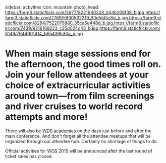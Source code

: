 sidebar: activities
icon: mountain
photo_head: https://farm4.staticflickr.com/3677/9221940328_d44b208f38_b.jpg,https://farm3.staticflickr.com/2769/5800562319_93efdd5c8d_b.jpg,https://farm9.staticflickr.com/8284/7522079880_35ca5e448d_b.jpg,https://farm8.staticflickr.com/7439/9219169223_c35d024c43_b.jpg,https://farm9.staticflickr.com/8149/7644901414_b65439b33a_b.jpg

# When main stage sessions end for the afternoon, the good times roll on. Join your fellow attendees at your choice of extracurricular activities around town—from film screenings and river cruises to world record attempts and more!

There will also be [WDS academies](/academies) on the days just before and after the main conference. And don't forget all the attendee meetups that will be organized through our attendee hub. Certainly no shortage of things to do.

<div class="zig-zags_blue"></div>

Official activities for WDS 2015 will be announced after the last round of ticket sales has closed.

<!-- <a name="5k-run"></a>
### Friday, July 11


<div class="collapsable-box collapsable-box-open">
	<a href="https://www.eventbrite.com/e/wds-5k-fun-run-tickets-11776849875"><h4>5K Fun Run</h4></a>
	<h5>7:00–8:00 am</h5>
	<a href="https://www.eventbrite.com/e/wds-5k-fun-run-tickets-11776849875" class="button">Tickets &rarr;</a>
	<div class="collapsable-content">
		<h4>Summary</h4>
		Join WDS veteran attendee Nicole Antoinette (@NicoleLessBS) for a flat and scenic 5k fun run around the historic Portland waterfront!

We'll be meeting in front of the Arlene Schnitzer Concert Hall, running down to the waterfront, and doing the loop that crosses both the Steel and Hawthorne Bridges. All skill levels welcome, of course!
	</div>
</div>

<a name="namaste"></a>

<div class="collapsable-box collapsable-box-open">
	<a href="/2014-world-record"><h4>The Great Namaste</h4></a>
	<h5>8:30–11:30 am</h5>
	<a href="/2014-world-record" class="button">More Info &rarr;</a>
	<div class="collapsable-content">
		<h4>Summary</h4>
		You'd better believe we're coming back this year with another world record attempt. This year, we're tackling the world's longest yoga chain.
		
		At 8:30 AM on Friday, July 11th, you'll join your fellow WDS attendees and local Portlanders as we team up downtown at Pioneer Courthouse Square to bring that record to Portland!

It will take 697 of us to swipe the record away from India. Are you up for it?
	</div>
</div>

<a name="yrp"></a>
### Saturday, July 12

<div class="collapsable-box collapsable-box-open">
	<a href="https://www.eventbrite.com/e/yoga-rocks-the-park-wds-style-tickets-11967895297"><h4>Yoga Rocks The Park - WDS Style</h4></a>
	<h5>1:30–4:00 pm</h5>
	<a href="https://www.eventbrite.com/e/yoga-rocks-the-park-wds-style-tickets-11967895297" class="button">Tickets &rarr;</a>
	<div class="collapsable-content">
		<h4>Summary</h4>
		Join the Movement (literally). Yoga Rocks the Park brings its now global live music, yoga and community cultivating experience to the World Domination Summit.
		
		During this exclusive event, WDS ticket holders will be guided on a sound and movement journey by yoga superstar Jill Knouse and sound guru DJ Drez. This journey will leave you connected to yourself, the WDS community and the power that comes from practicing yoga in the presence of Mother Nature. 
	</div>
</div>

<a name="portland-spirit"></a>
<div class="collapsable-box collapsable-box-open">
	<a href="http://www.eventbrite.com/e/river-cruise-on-the-portland-spirit-tickets-11773158835"><h4>Portland Spirit River Cruise</h4></a>
	<h5>6:30–9:30 pm</h5>
	<a href="http://www.eventbrite.com/e/river-cruise-on-the-portland-spirit-tickets-11773158835" class="button">Tickets &rarr;</a>
	<div class="collapsable-content">
		<h4>Summary</h4>
		Friends and fellow world dominators,

Abraham Lincoln once said, "All I need to be happy in life is a yacht, some good company, and a bag of Doritos."

That is, of course, a lie. But if it were true, it would cleverly underscore just how amazing it'll be if you join us on Saturday night, July 12th for a cruise through Portland on the famous Portland Spirit—our very own yacht, or at least our very own yacht for a few hours.
	</div>
</div>

<a name="world-cup"></a>
### Sunday, July 13


<div class="collapsable-box collapsable-box-open">
	<h4>World Cup Final Match</h4>
	<h5>12:00–2:30 pm</h5>
	<div class="collapsable-content">
		<h4>Summary</h4>
		Calling all soccer fans! Join your fellow footballers and watch the final World Cup match as it's broadcast live right in Portland's Living Room—Pioneer Courthouse Square. Grab your lunch after the morning session and root for your favorite team in the middle of downtown. Bonus points if we can hear you yelling from the main stage.
	</div>
</div>
-->
